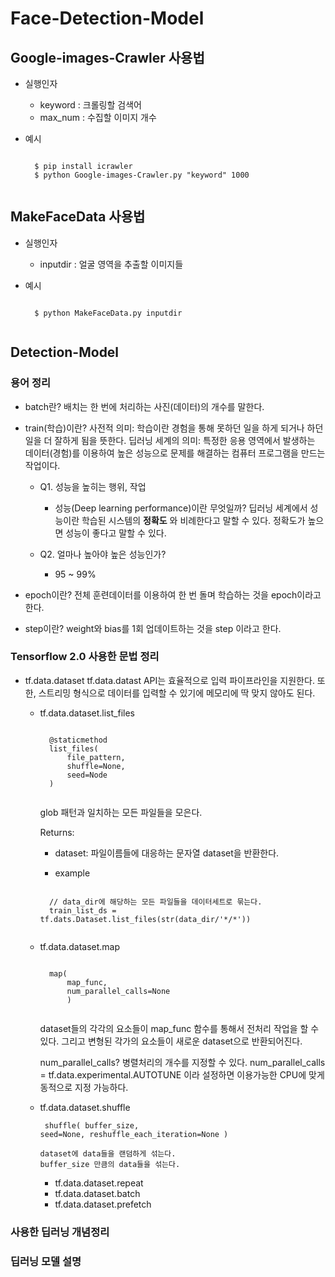 # Face-Detection-Model

## Google-images-Crawler 사용법
- 실행인자
	- keyword : 크롤링할 검색어
	- max_num : 수집할 이미지 개수

- 예시
	<pre><code>
	$ pip install icrawler
	$ python Google-images-Crawler.py "keyword" 1000
	</code></pre>

## MakeFaceData 사용법
- 실행인자
	- inputdir : 얼굴 영역을 추출할 이미지들

- 예시
	<pre><code>
	$ python MakeFaceData.py inputdir
	</code></pre>

## Detection-Model

### 용어 정리

* batch란?
배치는 한 번에 처리하는 사진(데이터)의 개수를 말한다.

* train(학습)이란?
사전적 의미: 학습이란 경험을 통해 못하던 일을 하게 되거나 하던 일을 더 잘하게 됨을 뜻한다.
딥러닝 세계의 의미: 특정한 응용 영역에서 발생하는 데이터(경험)를 이용하여 높은 성능으로 문제를 해결하는 컴퓨터 프로그램을 만드는 작업이다.

	- Q1. 성능을 높히는 행위, 작업
		+ 성능(Deep learning performance)이란 무엇일까?
		딥러닝 세계에서 성능이란 학습된 시스템의 **정확도** 와 비례한다고 말할 수 있다. 정확도가 높으면 성능이 좋다고 말할 수 있다.

	- Q2. 얼마나 높아야 높은 성능인가?
		+ 95 ~ 99%

* epoch이란?
전체 훈련데이터를 이용하여 한 번 돌며 학습하는 것을 epoch이라고 한다.

* step이란?
weight와 bias를 1회 업데이트하는 것을 step 이라고 한다.

### Tensorflow 2.0 사용한 문법 정리

* tf.data.dataset
tf.data.datast API는 효율적으로 입력 파이프라인을 지원한다. 또한, 스트리밍 형식으로 데이터를 입력할 수 있기에 메모리에 딱 맞지 않아도 된다.
	- tf.data.dataset.list_files
		<pre><code>
		@staticmethod
		list_files(
			file_pattern,
			shuffle=None,
			seed=Node
		)
		</code></pre>

		glob 패턴과 일치하는 모든 파일들을 모은다.

		Returns:
		+ dataset: 파일이름들에 대응하는 문자열 dataset을 반환한다.

		+ example
		<pre><code>
		// data_dir에 해당하는 모든 파일들을 데이터세트로 묶는다.
		train_list_ds = tf.dats.Dataset.list_files(str(data_dir/'*/*'))
		</code></pre>

	- tf.data.dataset.map
		<pre><code>
		map(
			map_func,
			num_parallel_calls=None
			)
		</code></pre>

		dataset들의 각각의 요소들이 map_func 함수를 통해서 전처리 작업을 할 수 있다.
		그리고 변형된 각가의 요소들이 새로운 dataset으로 반환되어진다.

		num_parallel_calls?
		병렬처리의 개수를 지정할 수 있다.
		num_parallel_calls = tf.data.experimental.AUTOTUNE 이라 설정하면 이용가능한 CPU에 맞게 동적으로 지정 가능하다.

  - tf.data.dataset.shuffle
		<pre><code>
		shuffle(
			buffer_size,
			seed=None,
			reshuffle_each_iteration=None
			)
		</code></pre>

		dataset에 data들을 랜덤하게 섞는다.
		buffer_size 만큼의 data들을 섞는다.

	- tf.data.dataset.repeat
	- tf.data.dataset.batch
	- tf.data.dataset.prefetch

### 사용한 딥러닝 개념정리
### 딥러닝 모델 설명
